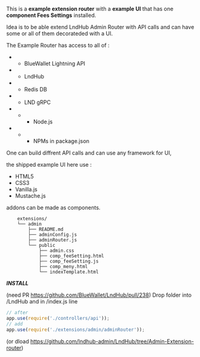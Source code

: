 This is a __example extension router__ with a __example UI__ that has one __component Fees Settings__ installed.

Idea is to be able extend LndHub Admin Router with API calls and can have some or all of them decorateded with a UI.

The Example Router has access to all of : 
 - + BlueWallet Lightning API 
 - + LndHub 
 - + Redis DB 
 - + LND gRPC 
 - - + Node.js
 - - + NPMs in package.json
 

One can build diffrent API calls and can use any framework for UI, 

the shipped example UI here use :

- HTML5
- CSS3
- Vanilla.js
- Mustache.js

addons can be made as components.


        extensions/
        └── admin
            ├── README.md
            ├── adminConfig.js
            ├── adminRouter.js
            └── public
                ├── admin.css
                ├── comp_feeSetting.html
                ├── comp_feeSetting.js
                ├── comp_meny.html
                └── indexTemplate.html



***INSTALL*** 

(need PR https://github.com/BlueWallet/LndHub/pull/238)
Drop folder into /LndHub and in /index.js line 
```javascript
// after
app.use(require('./controllers/api'));
// add
app.use(require('./extensions/admin/adminRouter'));
```

(or dload https://github.com/lndhub-admin/LndHub/tree/Admin-Extension-router)

